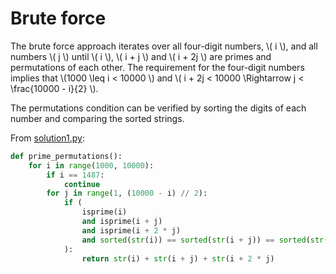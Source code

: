 # Brute force

The brute force approach iterates over all four-digit numbers, \\( i \\), and all numbers \\( j \\) until \\( i \\), \\( i + j \\) and \\( i + 2j \\) are primes and permutations of each other.
The requirement for the four-digit numbers implies that \\(1000 \leq i < 10000 \\) and \\( i + 2j < 10000 \Rightarrow j < \frac{10000 - i}{2} \\).

The permutations condition can be verified by sorting the digits of each number and comparing the sorted strings.

From [solution1.py](https://github.com/TurtleSmoke/Project-Euler/blob/main/problems/problem_0049/solution1.py):

```python
def prime_permutations():
    for i in range(1000, 10000):
        if i == 1487:
            continue
        for j in range(1, (10000 - i) // 2):
            if (
                isprime(i)
                and isprime(i + j)
                and isprime(i + 2 * j)
                and sorted(str(i)) == sorted(str(i + j)) == sorted(str(i + 2 * j))
            ):
                return str(i) + str(i + j) + str(i + 2 * j)
```
